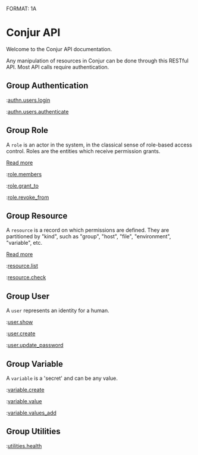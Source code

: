 FORMAT: 1A

# Conjur API

Welcome to the Conjur API documentation.

Any manipulation of resources in Conjur can be done through this RESTful API.
Most API calls require authentication.

## Group Authentication

:[authn.users.login](authn.users.login.md)

:[authn.users.authenticate](authn.users.authenticate.md)

## Group Role

A `role` is an actor in the system, in the classical sense of role-based access control. Roles are the entities which receive permission grants.

[Read more](https://developer.conjur.net/reference/services/authorization/role/)

:[role.members](role.members.md)

:[role.grant_to](role.grant_to.md)

:[role.revoke_from](role.revoke_from.md)

## Group Resource

A `resource` is a record on which permissions are defined. They are partitioned by "kind", such as "group", "host", "file", "environment", "variable", etc.

[Read more](https://developer.conjur.net/reference/services/authorization/resource/)

:[resource.list](resource.list.md)

:[resource.check](resource.check.md)

## Group User

A `user` represents an identity for a human.

:[user.show](user.show.md)

:[user.create](user.create.md)

:[user.update_password](user.update_password.md)

## Group Variable

A `variable` is a 'secret' and can be any value.

:[variable.create](variable.create.md)

:[variable.value](variable.value.md)

:[variable.values_add](variable.values_add.md)

## Group Utilities

:[utilities.health](utilities.health.md)

